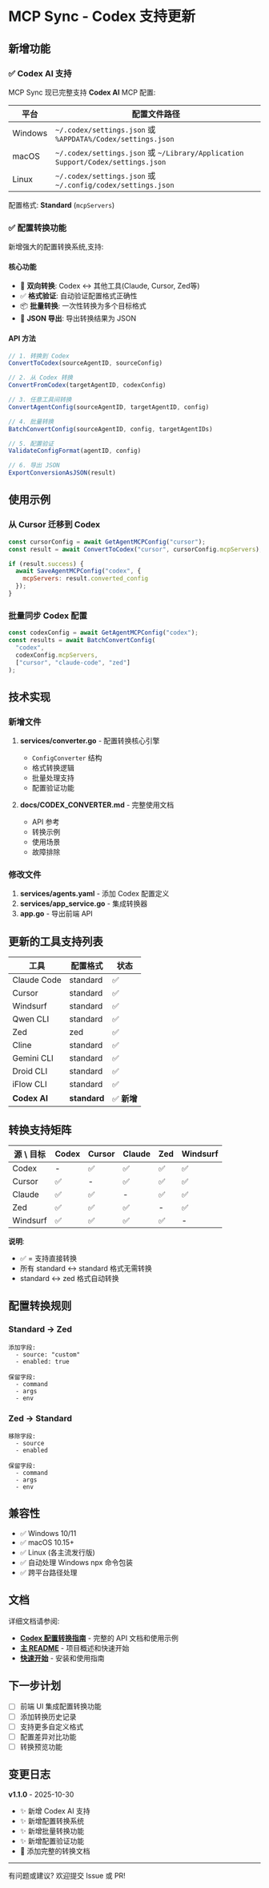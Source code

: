 # MCP Sync - Codex 支持更新

## 新增功能

### ✅ Codex AI 支持

MCP Sync 现已完整支持 **Codex AI** MCP 配置:

| 平台 | 配置文件路径 |
|------|-------------|
| Windows | `~/.codex/settings.json` 或 `%APPDATA%/Codex/settings.json` |
| macOS | `~/.codex/settings.json` 或 `~/Library/Application Support/Codex/settings.json` |
| Linux | `~/.codex/settings.json` 或 `~/.config/codex/settings.json` |

配置格式: **Standard** (`mcpServers`)

### ✅ 配置转换功能

新增强大的配置转换系统,支持:

#### 核心功能
- 🔄 **双向转换**: Codex ↔ 其他工具(Claude, Cursor, Zed等)
- ✅ **格式验证**: 自动验证配置格式正确性
- 📦 **批量转换**: 一次性转换为多个目标格式
- 💾 **JSON 导出**: 导出转换结果为 JSON

#### API 方法

```javascript
// 1. 转换到 Codex
ConvertToCodex(sourceAgentID, sourceConfig)

// 2. 从 Codex 转换
ConvertFromCodex(targetAgentID, codexConfig)

// 3. 任意工具间转换
ConvertAgentConfig(sourceAgentID, targetAgentID, config)

// 4. 批量转换
BatchConvertConfig(sourceAgentID, config, targetAgentIDs)

// 5. 配置验证
ValidateConfigFormat(agentID, config)

// 6. 导出 JSON
ExportConversionAsJSON(result)
```

## 使用示例

### 从 Cursor 迁移到 Codex

```javascript
const cursorConfig = await GetAgentMCPConfig("cursor");
const result = await ConvertToCodex("cursor", cursorConfig.mcpServers);

if (result.success) {
  await SaveAgentMCPConfig("codex", {
    mcpServers: result.converted_config
  });
}
```

### 批量同步 Codex 配置

```javascript
const codexConfig = await GetAgentMCPConfig("codex");
const results = await BatchConvertConfig(
  "codex", 
  codexConfig.mcpServers,
  ["cursor", "claude-code", "zed"]
);
```

## 技术实现

### 新增文件

1. **services/converter.go** - 配置转换核心引擎
   - `ConfigConverter` 结构
   - 格式转换逻辑
   - 批量处理支持
   - 配置验证功能

2. **docs/CODEX_CONVERTER.md** - 完整使用文档
   - API 参考
   - 转换示例
   - 使用场景
   - 故障排除

### 修改文件

1. **services/agents.yaml** - 添加 Codex 配置定义
2. **services/app_service.go** - 集成转换器
3. **app.go** - 导出前端 API

## 更新的工具支持列表

| 工具 | 配置格式 | 状态 |
|------|---------|------|
| Claude Code | standard | ✅ |
| Cursor | standard | ✅ |
| Windsurf | standard | ✅ |
| Qwen CLI | standard | ✅ |
| Zed | zed | ✅ |
| Cline | standard | ✅ |
| Gemini CLI | standard | ✅ |
| Droid CLI | standard | ✅ |
| iFlow CLI | standard | ✅ |
| **Codex AI** | **standard** | ✅ **新增** |

## 转换支持矩阵

| 源 \ 目标 | Codex | Cursor | Claude | Zed | Windsurf |
|----------|-------|--------|--------|-----|----------|
| Codex | - | ✅ | ✅ | ✅ | ✅ |
| Cursor | ✅ | - | ✅ | ✅ | ✅ |
| Claude | ✅ | ✅ | - | ✅ | ✅ |
| Zed | ✅ | ✅ | ✅ | - | ✅ |
| Windsurf | ✅ | ✅ | ✅ | ✅ | - |

**说明**: 
- ✅ = 支持直接转换
- 所有 standard ↔ standard 格式无需转换
- standard ↔ zed 格式自动转换

## 配置转换规则

### Standard → Zed

```
添加字段:
  - source: "custom"
  - enabled: true

保留字段:
  - command
  - args
  - env
```

### Zed → Standard

```
移除字段:
  - source
  - enabled

保留字段:
  - command
  - args
  - env
```

## 兼容性

- ✅ Windows 10/11
- ✅ macOS 10.15+
- ✅ Linux (各主流发行版)
- ✅ 自动处理 Windows npx 命令包装
- ✅ 跨平台路径处理

## 文档

详细文档请参阅:
- **[Codex 配置转换指南](docs/CODEX_CONVERTER.md)** - 完整的 API 文档和使用示例
- **[主 README](README.md)** - 项目概述和快速开始
- **[快速开始](docs/QUICKSTART.md)** - 安装和使用指南

## 下一步计划

- [ ] 前端 UI 集成配置转换功能
- [ ] 添加转换历史记录
- [ ] 支持更多自定义格式
- [ ] 配置差异对比功能
- [ ] 转换预览功能

## 变更日志

**v1.1.0** - 2025-10-30
- ✨ 新增 Codex AI 支持
- ✨ 新增配置转换系统
- ✨ 新增批量转换功能
- ✨ 新增配置验证功能
- 📝 添加完整的转换文档

---

有问题或建议? 欢迎提交 Issue 或 PR!
